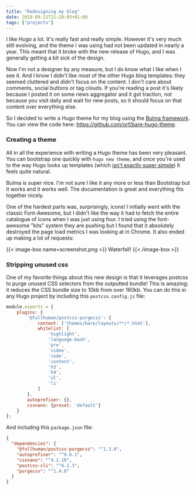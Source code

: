 ```yaml
---
title: "Redesigning my blog"
date: 2019-09-21T21:28:03+01:00
tags: ["projects"]
---
```


I like Hugo a lot. It's really fast and really simple. However it's very much still evolving, and 
the theme I was using had not been updated in nearly a year. This meant that it broke with the new release of 
Hugo, and I was generally getting a bit sick of the design.

Now I'm not a designer by any measure, but I do know what I like when I see it. And I know I didn't like most of the
other Hugo blog templates: they seemed cluttered and didn't focus on the content. I don't care about comments, social 
buttons or tag clouds. If you're reading a post it's likely because I posted it on some news aggregator and it got 
traction, not because you visit daily and wait for new posts, so it should focus on that content over everything else.

So I decided to write a Hugo theme for my blog using the [Bulma framework](https://bulma.io/). You can view the code 
here: https://github.com/orf/bare-hugo-theme.

### Creating a theme

All in all the experience with writing a Hugo theme has been very pleasant. You can bootstrap one quickly with 
`hugo new theme`, and once you're used to the way Hugo looks up templates 
(which [isn't exactly super simple](https://gohugo.io/templates/lookup-order/#)) it feels quite natural.

Bulma is super nice. I'm not sure I like it any more or less than Bootstrap but it works and it works well. The 
documentation is great and everything fits together nicely.

One of the hardest parts was, surprisingly, icons! I initially went with the classic Font-Awesome, but I didn't like 
the way it had to fetch the entire catalogue of icons when I was just using four. I tried using the font-awesome "kits" 
system they are pushing but I found that it absolutely destroyed the page load metrics I was looking at in Chrome. It 
also ended up making a lot of requests:

{{< image-box name=screenshot.png >}}
Waterfall!
{{< /image-box >}}


### Stripping unused css

One of my favorite things about this new design is that it leverages postcss to purge unused CSS selectors from the 
outputted bundle! This is amazing: it reduces the CSS bundle size to 10kb from over 160kb. You can do this in any 
Hugo project by including this `postcss.config.js` file:

```javascript
module.exports = {
    plugins: {
        '@fullhuman/postcss-purgecss': {
            content: ['themes/bare/layouts/**/*.html'],
            whitelist: [
                'highlight',
                'language-bash',
                'pre',
                'video',
                'code',
                'content',
                'h3',
                'h4',
                'ul',
                'li'
            ]
        },
        autoprefixer: {},
        cssnano: {preset: 'default'}
    }
};
```

And including this `package.json` file:

```json
{
  "dependencies": {
    "@fullhuman/postcss-purgecss": "^1.3.0",
    "autoprefixer": "^9.6.1",
    "cssnano": "^4.1.10",
    "postcss-cli": "^6.1.3",
    "purgecss": "^1.4.0"
  }
}
```
